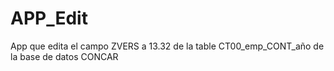 # APP_Edit
App que edita el campo ZVERS a 13.32 de la table CT00_emp_CONT_año de la base de datos CONCAR
